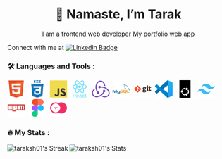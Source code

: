 
<!---
- 👋 Hi, I’m @taraksh01
- 👀 I’m interested in ...
- 🌱 I’m currently learning ...
- 💞️ I’m looking to collaborate on ...
- 📫 How to reach me ...

taraksh01/taraksh01 is a ✨ special ✨ repository because its `README.md` (this file) appears on your GitHub profile.
You can click the Preview link to take a look at your changes.
---><h1 align="center">👋 Namaste, I’m Tarak</h1>
<p align="center">I am a frontend web developer <a target="_blank" href="https://taraksh01.vercel.app/">My portfolio web app</a></p>

Connect with me at [![Linkedin Badge](https://img.shields.io/badge/-Tarak%20Shaw-blue?style=flat&logo=Linkedin&logoColor=white)](https://www.linkedin.com/in/taraksh01/)

### :hammer_and_wrench: Languages and Tools :

<!-- ![](https://skillicons.dev/icons?i=js,html,css,react,tailwind,appwrite,redux,git,github,vscode,figma,mysql) -->

<div>
  <img src="https://github.com/devicons/devicon/blob/master/icons/html5/html5-original.svg" title="HTML5" alt="HTML" width="40" height="40"/>&nbsp;
  <img src="https://github.com/devicons/devicon/blob/master/icons/css3/css3-plain-wordmark.svg"  title="CSS3" alt="CSS" width="40" height="40"/>&nbsp;
  <img src="https://github.com/devicons/devicon/blob/master/icons/javascript/javascript-original.svg" title="JavaScript" alt="JavaScript" width="40" height="40"/>&nbsp;
  <img src="https://github.com/devicons/devicon/blob/master/icons/react/react-original-wordmark.svg" title="React" alt="React" width="40" height="40"/>&nbsp;
  <img src="https://github.com/devicons/devicon/blob/master/icons/redux/redux-original.svg" title="Redux" alt="Redux " width="40" height="40"/>&nbsp;
  <img src="https://github.com/devicons/devicon/blob/master/icons/mysql/mysql-original-wordmark.svg" title="MySQL"  alt="MySQL" width="40" height="40"/>&nbsp;
  <img src="https://github.com/devicons/devicon/blob/master/icons/git/git-original-wordmark.svg" title="Git" **alt="Git" width="40" height="40"/>&nbsp;
  <img src="https://github.com/devicons/devicon/blob/master/icons/vscode/vscode-original.svg" title="VS Code" **alt="VS Code" width="40" height="40"/>&nbsp;
  <img src="https://github.com/devicons/devicon/blob/master/icons/ubuntu/ubuntu-plain.svg" title="Ubuntu" **alt="Ubuntu" width="40" height="40"/>&nbsp;
  <img src="https://github.com/devicons/devicon/blob/master/icons/tailwindcss/tailwindcss-plain.svg" title="Tailwind CSS" **alt="Tailwind CSS" width="40" height="40"/>&nbsp;
  <img src="https://github.com/devicons/devicon/blob/master/icons/npm/npm-original-wordmark.svg" title="npm" **alt="npm" width="40" height="40"/>&nbsp;
  <img src="https://github.com/devicons/devicon/blob/master/icons/figma/figma-original.svg" title="Figma" **alt="Figma" width="40" height="40"/>&nbsp;
  <img src="https://github.com/devicons/devicon/blob/master/icons/appwrite/appwrite-original.svg" title="Appwrite" **alt="appwrite" width="40" height="40"/>&nbsp;
</div>

### :fire: My Stats :

![taraksh01's Streak](https://github-readme-streak-stats.herokuapp.com/?user=taraksh01&theme=vision-friendly-dark&hide_border=true)
![taraksh01's Stats](https://github-readme-stats.vercel.app/api?username=taraksh01&theme=vision-friendly-dark&show_icons=true&hide_border=true&count_private=false)
<!--![taraksh01's Top Languages](https://github-readme-stats.vercel.app/api/top-langs/?username=taraksh01&theme=vision-friendly-dark&show_icons=true&hide_border=true&layout=compact)

[![My Awesome Stats](https://awesome-github-stats.azurewebsites.net/user-stats/taraksh01?cardType=github&theme=vision-friendly-dark&preferLogin=false)](https://git.io/awesome-stats-card)

[![Top Langs](https://github-readme-stats.vercel.app/api/top-langs/?username=taraksh01&layout=compact&theme=vision-friendly-dark)](https://github.com/anuraghazra/github-readme-stats)
-->
